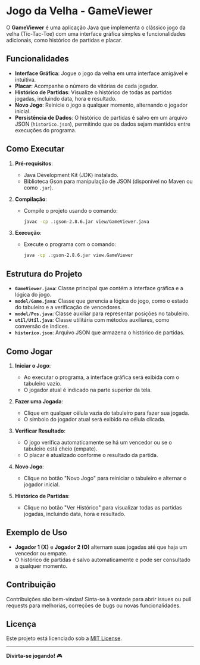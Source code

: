 # Jogo da Velha - GameViewer

O **GameViewer** é uma aplicação Java que implementa o clássico jogo da velha (Tic-Tac-Toe) com uma interface gráfica simples e funcionalidades adicionais, como histórico de partidas e placar.

## Funcionalidades

- **Interface Gráfica**: Jogue o jogo da velha em uma interface amigável e intuitiva.
- **Placar**: Acompanhe o número de vitórias de cada jogador.
- **Histórico de Partidas**: Visualize o histórico de todas as partidas jogadas, incluindo data, hora e resultado.
- **Novo Jogo**: Reinicie o jogo a qualquer momento, alternando o jogador inicial.
- **Persistência de Dados**: O histórico de partidas é salvo em um arquivo JSON (`historico.json`), permitindo que os dados sejam mantidos entre execuções do programa.

## Como Executar

1. **Pré-requisitos**:
   - Java Development Kit (JDK) instalado.
   - Biblioteca Gson para manipulação de JSON (disponível no Maven ou como `.jar`).

2. **Compilação**:
   - Compile o projeto usando o comando:
     ```bash
     javac -cp .:gson-2.8.6.jar view/GameViewer.java
     ```

3. **Execução**:
   - Execute o programa com o comando:
     ```bash
     java -cp .:gson-2.8.6.jar view.GameViewer
     ```

## Estrutura do Projeto

- **`GameViewer.java`**: Classe principal que contém a interface gráfica e a lógica do jogo.
- **`model/Game.java`**: Classe que gerencia a lógica do jogo, como o estado do tabuleiro e a verificação de vencedores.
- **`model/Pos.java`**: Classe auxiliar para representar posições no tabuleiro.
- **`util/Util.java`**: Classe utilitária com métodos auxiliares, como conversão de índices.
- **`historico.json`**: Arquivo JSON que armazena o histórico de partidas.

## Como Jogar

1. **Iniciar o Jogo**:
   - Ao executar o programa, a interface gráfica será exibida com o tabuleiro vazio.
   - O jogador atual é indicado na parte superior da tela.

2. **Fazer uma Jogada**:
   - Clique em qualquer célula vazia do tabuleiro para fazer sua jogada.
   - O símbolo do jogador atual será exibido na célula clicada.

3. **Verificar Resultado**:
   - O jogo verifica automaticamente se há um vencedor ou se o tabuleiro está cheio (empate).
   - O placar é atualizado conforme o resultado da partida.

4. **Novo Jogo**:
   - Clique no botão "Novo Jogo" para reiniciar o tabuleiro e alternar o jogador inicial.

5. **Histórico de Partidas**:
   - Clique no botão "Ver Histórico" para visualizar todas as partidas jogadas, incluindo data, hora e resultado.

## Exemplo de Uso

- **Jogador 1 (X)** e **Jogador 2 (O)** alternam suas jogadas até que haja um vencedor ou empate.
- O histórico de partidas é salvo automaticamente e pode ser consultado a qualquer momento.

## Contribuição

Contribuições são bem-vindas! Sinta-se à vontade para abrir issues ou pull requests para melhorias, correções de bugs ou novas funcionalidades.

## Licença

Este projeto está licenciado sob a [MIT License](LICENSE).

---

**Divirta-se jogando!** 🎮